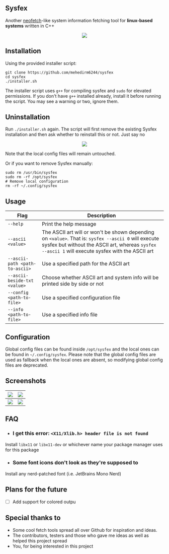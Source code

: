 ## Sysfex
Another [neofetch](https://github.com/dylanaraps/neofetch)-like system information fetching tool for <b>linux-based systems</b> written in C++
<p align="center"><img src="https://github.com/mebesus/sysfex/blob/main/res/sysf_1.png"></p>

## Installation
Using the provided installer script:
```
git clone https://github.com/mehedirm6244/sysfex
cd sysfex
./installer.sh
```
The installer script uses ``g++`` for compiling sysfex and ``sudo`` for elevated permissions. If you don't have ``g++`` installed already, install it before running the script. You may see a warning or two, ignore them.

## Uninstallation
Run ``./installer.sh`` again. The script will first remove the existing Sysfex installation and then ask whether to reinstall this or not. Just say no
<p align="center"><img src="https://user-images.githubusercontent.com/86041547/151667328-ad0c0e4a-b468-4076-b91b-04aae9c2c9bd.png"></p>
Note that the local config files will remain untouched.

Or if you want to remove Sysfex manually:
```
sudo rm /usr/bin/sysfex
sudo rm -rf /opt/sysfex
# Remove local configuration
rm -rf ~/.config/sysfex
```

## Usage
| Flag | Description |
| -----|-------------|
| ``--help`` | Print the help message
| ``--ascii <value>`` | The ASCII art will or won't be shown depending on `<value>`. That is: `sysfex --ascii 0` will execute sysfex but without the ASCII art, whereas `sysfex --ascii 1` will execute sysfex with the ASCII art |
| ``--ascii-path <path-to-ascii>`` | Use a specified path for the ASCII art  |
| ``--ascii-beside-txt <value>`` | Choose whether ASCII art and system info will be printed side by side or not |
| ``--config <path-to-file>`` | Use a specified configuration file |
| ``--info <path-to-file>`` | Use a specified info file |

## Configuration
Global config files can be found inside ``/opt/sysfex`` and the local ones can be found in ``~/.config/sysfex``. Please note that the global config files are used as fallback when the local ones are absent, so modifying global config files are deprecated.

## Screenshots
![](https://github.com/avishekdutta531/sysfex/blob/main/res/sysf_2.png?raw=true)  |  ![](https://github.com/avishekdutta531/sysfex/blob/main/res/sysf_3.png?raw=true)
:-------------------------:|:-------------------------:
![](https://github.com/avishekdutta531/sysfex/blob/main/res/sysf_4.png?raw=true)  |  ![](https://github.com/avishekdutta531/sysfex/blob/main/res/sysf_5.png?raw=true)

## FAQ

* ### I get this error: ``<X11/Xlib.h> header file is not found``
Install ``libx11`` or ``libx11-dev`` or whichever name your package manager uses for this package

* ### Some font icons don't look as they're supposed to
Install any nerd-patched font (i.e. JetBrains Mono Nerd)

## Plans for the future
- [ ] Add support for colored outpu

## Special thanks to
* Some cool fetch tools spread all over Github for inspiration and ideas.
* The contributors, testers and those who gave me ideas as well as helped this project spread
* You, for being interested in this project
